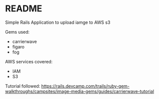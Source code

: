 # README
Simple Rails Application to upload iamge to AWS s3

Gems used:
* carrierwave
* figaro
* fog



AWS services covered:
* IAM
* S3

Tutorial followed:
https://rails.devcamp.com/trails/ruby-gem-walkthroughs/campsites/image-media-gems/guides/carrierwave-tutorial
